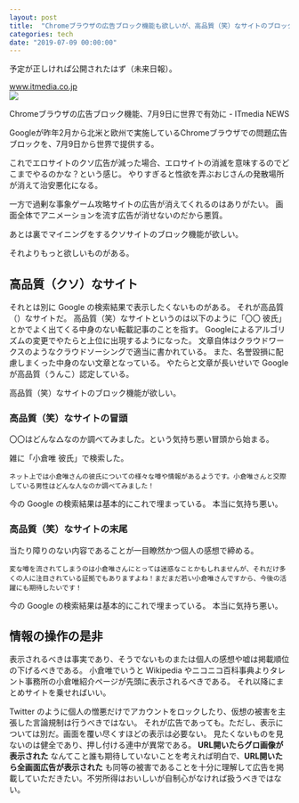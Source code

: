 ```yaml
---
layout: post
title:  "Chromeブラウザの広告ブロック機能も欲しいが、高品質（笑）なサイトのブロック機能が欲しい"
categories: tech
date: "2019-07-09 00:00:00"
---
```


予定が正しければ公開されたはず（未来日報）。

<div class="card">
  <a href="http://www.itmedia.co.jp/news/articles/1901/10/news073.html"></a>
  <div class="card__header">
    <a href="http://www.itmedia.co.jp/news/articles/1901/10/news073.html">www.itmedia.co.jp</a>
  </div>
  <div class="card__image">
    <img src="http://image.itmedia.co.jp/news/articles/1901/10/l_yu_ad2_w490.jpg">
  </div>
  <div class="card__title">
    <p> Chromeブラウザの広告ブロック機能、7月9日に世界で有効に - ITmedia NEWS</p>
  </div>
  <div class="card__description">
    <p>Googleが昨年2月から北米と欧州で実施しているChromeブラウザでの問題広告ブロックを、7月9日から世界で提供する。</p>
  </div>
</div>

これでエロサイトのクソ広告が減った場合、エロサイトの消滅を意味するのでどこまでやるのかな？という感じ。
やりすぎると性欲を弄ぶおじさんの発散場所が消えて治安悪化になる。

一方で過剰な事象ゲーム攻略サイトの広告が消えてくれるのはありがたい。
画面全体でアニメーションを流す広告が消せないのだから悪質。

あとは裏でマイニングをするクソサイトのブロック機能が欲しい。

それよりもっと欲しいものがある。

## 高品質（クソ）なサイト

それとは別に Google の検索結果で表示したくないものがある。
それが高品質（）なサイトだ。
高品質（笑）なサイトというのは以下のように「〇〇 彼氏」とかでよく出てくる中身のない転載記事のことを指す。
Googleによるアルゴリズムの変更でやたらと上位に出現するようになった。
文章自体はクラウドワークスのようなクラウドソーシングで適当に書かれている。
また、名誉毀損に配慮しまくった中身のない文章となっている。
やたらと文章が長いせいで Google が高品質（うんこ）認定している。

高品質（笑）なサイトのブロック機能が欲しい。

### 高品質（笑）なサイトの冒頭

〇〇はどんな△なのか調べてみました。という気持ち悪い冒頭から始まる。

雑に「小倉唯 彼氏」で検索した。

```
ネット上では小倉唯さんの彼氏についての様々な噂や情報があるようです。小倉唯さんと交際している男性はどんな人なのか調べてみました！
```

今の Google の検索結果は基本的にこれで埋まっている。
本当に気持ち悪い。

### 高品質（笑）なサイトの末尾

当たり障りのない内容であることが一目瞭然かつ個人の感想で締める。

```
変な噂を流されてしまうのは小倉唯さんにとっては迷惑なことかもしれませんが、それだけ多くの人に注目されている証拠でもありますよね！まだまだ若い小倉唯さんですから、今後の活躍にも期待したいです！
```

今の Google の検索結果は基本的にこれで埋まっている。
本当に気持ち悪い。

## 情報の操作の是非

表示されるべきは事実であり、そうでないものまたは個人の感想や嘘は掲載順位の下げるべきである。
小倉唯でいうと Wikipedia やニコニコ百科事典よりタレント事務所の小倉唯紹介ページが先頭に表示されるべきである。
それ以降にまとめサイトを乗せればいい。

Twitter のように個人の憎悪だけでアカウントをロックしたり、仮想の被害を主張した言論規制は行うべきではない。
それが広告であっても。ただし、表示については別だ。画面を覆い尽くすほどの表示は必要ない。
見たくないものを見ないのは健全であり、押し付ける連中が異常である。
**URL開いたらグロ画像が表示された** なんてこと誰も期待していないことを考えれば明白で、**URL開いたら全画面広告が表示された** も同等の被害であることを十分に理解して広告を掲載していただきたい。不労所得はおいしいが自制心がなければ扱うべきではない。
